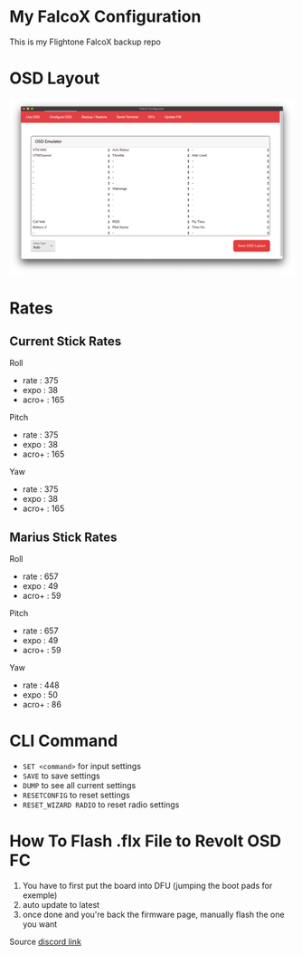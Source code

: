 # My FalcoX Configuration
This is my Flightone FalcoX backup repo

# OSD Layout
![OSD Layout](osd_layout.png)

# Rates
## Current Stick Rates
Roll
- rate  : 375
- expo  : 38
- acro+ : 165

Pitch
- rate  : 375
- expo  : 38
- acro+ : 165

Yaw
- rate  : 375
- expo  : 38
- acro+ : 165

## Marius Stick Rates

Roll
- rate  : 657
- expo  : 49
- acro+ : 59

Pitch
- rate  : 657
- expo  : 49
- acro+ : 59

Yaw
- rate  : 448
- expo  : 50
- acro+ : 86

# CLI Command
- `SET <command>` for input settings
- `SAVE` to save settings
- `DUMP` to see all current settings
- `RESETCONFIG` to reset settings
- `RESET_WIZARD RADIO` to reset radio settings

# How To Flash .flx File to Revolt OSD FC
1. You have to first put the board into DFU (jumping the boot pads for exemple)
2. auto update to latest
3. once done and you're back the firmware page, manually flash the one you want

Source [discord link](https://discord.com/channels/422512413552672769/525828485596446736/733407340707184815)
